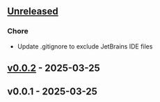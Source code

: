<a name="unreleased"></a>
## [Unreleased]

### Chore
- Update .gitignore to exclude JetBrains IDE files


<a name="v0.0.2"></a>
## [v0.0.2] - 2025-03-25

<a name="v0.0.1"></a>
## v0.0.1 - 2025-03-25

[Unreleased]: https://github.com/junmaqiang/geiai.github.io/compare/v0.0.2...HEAD
[v0.0.2]: https://github.com/junmaqiang/geiai.github.io/compare/v0.0.1...v0.0.2
